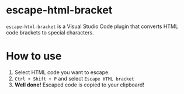 # escape-html-bracket

``escape-html-bracket`` is a Visual Studio Code plugin that converts HTML code brackets to special characters.

# How to use

1. Select HTML code you want to escape.
2. ``Ctrl + Shift + P`` and select ``Escape HTML bracket``
3. **Well done!** Escaped code is copied to your clipboard!

